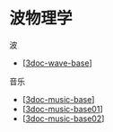 # 波物理学

波
- [[3doc-wave-base]]

音乐
- [[3doc-music-base]]
- [[3doc-music-base01]]
- [[3doc-music-base02]]

[//begin]: # "Autogenerated link references for markdown compatibility"
[3doc-wave-base]: 3doc/3doc-wave-base.md "波的频率和波长"
[3doc-music-base]: 3doc/3doc-music-base.md "乐理基础"
[3doc-music-base01]: 3doc/3doc-music-base01.md "自然大小调的音阶是如何规定的？"
[3doc-music-base02]: 3doc/3doc-music-base02.md "音乐的频率"
[//end]: # "Autogenerated link references"
